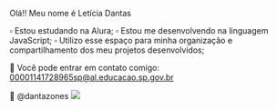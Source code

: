 Olá!!
Meu nome é Letícia Dantas

▫ Estou estudando na Alura;
▫ Estou me desenvolvendo na linguagem JavaScript;
▫ Utilizo esse espaço para minha organização e compartilhamento dos meu projetos desenvolvidos;

🤍 Você pode entrar em contato comigo:
00001141728965sp@al.educacao.sp.gov.br

🌸 @dantazones
![](https://i.gifer.com/origin/db/db2be095b398eb1f6589bce4c0cfbc4d.gif)

